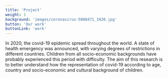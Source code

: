 ```yaml
---
title: 'Project'
weight: 1
background: 'images/coronavirus-5088471_1920.jpg'
button: 'Our work'
buttonLink: 'work'
---
```


In 2020, the covid-19 epidemic spread throughout the world. A state of health emergency was announced, with varying degrees of restrictions in different countries. Children from all socio-economic backgrounds have probably experienced this period with difficulty. The aim of this research is to better understand how the representation of covid-19 according to age, country and socio-economic and cultural background of children. 

